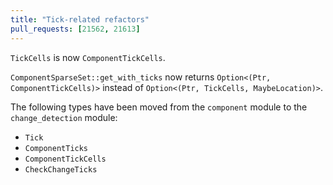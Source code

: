 ```yaml
---
title: "Tick-related refactors"
pull_requests: [21562, 21613]
---
```


`TickCells` is now `ComponentTickCells`.

`ComponentSparseSet::get_with_ticks` now returns `Option<(Ptr, ComponentTickCells)>` instead of `Option<(Ptr, TickCells, MaybeLocation)>`.

The following types have been moved from the `component` module to the `change_detection` module:
- `Tick`
- `ComponentTicks`
- `ComponentTickCells`
- `CheckChangeTicks`

